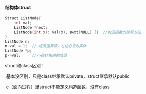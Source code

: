 #### 结构体struct

```cpp
Struct ListNode{
    int val;
    ListNode *next;
    ListNode(int x): val(x), next(NULL) {}	//构造函数的简写方法
}
ListNode n;
n.val = 1;	//.成员运算符，左边必须为实体
ListNode *p;
p->val;		//->指针指向的成员
```

struct和class区别：

​	基本没区别，只是class继承默认private，struct继承默认public

​	c（面向过程）里struct不能定义构造函数，没有class